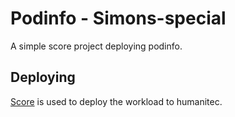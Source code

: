 # Podinfo - Simons-special

A simple score project deploying podinfo.

## Deploying

[Score](https://score.dev/) is used to deploy the workload to humanitec.
